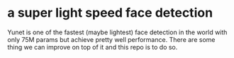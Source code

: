 # a super light speed face detection
Yunet is one of the fastest (maybe lightest) face detection in the world with only 75M params but achieve pretty well performance. There are some thing we can improve on top of it and this repo is to do so.
